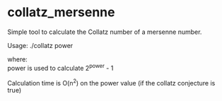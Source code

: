 # collatz_mersenne

Simple tool to calculate the Collatz number of a mersenne number.

Usage:
./collatz power

  where:  
    power is used to calculate 2<sup>power</sup> - 1
    
Calculation time is O(n<sup>2</sup>) on the power value (if the collatz conjecture is true)
